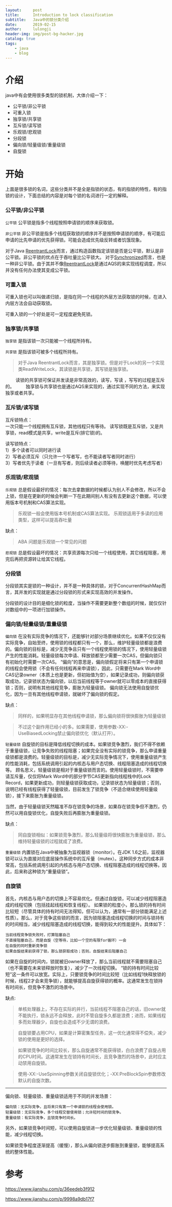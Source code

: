 ```yaml
---
layout:     post
title:      Introduction to lock classification
subtitle:   Java中的锁分类介绍
date:       2019-02-15
author:     lulongji
header-img: img/post-bg-hacker.jpg
catalog: true
tags:
    - java
    - blog
---
```



# 介绍
java中有会使用很多类型的锁机制，大体介绍一下：

- 公平锁/非公平锁
- 可重入锁
- 独享锁/共享锁
- 互斥锁/读写锁
- 乐观锁/悲观锁
- 分段锁
- 偏向锁/轻量级锁/重量级锁
- 自旋锁


# 开始
上面是很多锁的名词，这些分类并不是全是指锁的状态，有的指锁的特性，有的指锁的设计，下面总结的内容是对每个锁的名词进行一定的解释。

### 公平锁/非公平锁

```公平锁```
公平锁是指多个线程按照申请锁的顺序来获取锁。

```非公平锁```
非公平锁是指多个线程获取锁的顺序并不是按照申请锁的顺序，有可能后申请的比先申请的优先获得锁。可能会造成优先级反转或者饥饿现象。  

对于Java [ReentrantLock]()而言，通过构造函数指定该锁是否是公平锁，默认是非公平锁。非公平锁的优点在于吞吐量比公平锁大。
对于[Synchronized]()而言，也是一种非公平锁。由于其并不像[ReentrantLock]()是通过AQS的来实现线程调度，所以并没有任何办法使其变成公平锁。

### 可重入锁
可重入锁也可以叫做递归锁，是指在同一个线程的外层方法获取锁的时候，在进入内层方法会自动获取锁。

可重入锁的一个好处是可一定程度避免死锁。

### 独享锁/共享锁

```独享锁```
是指该锁一次只能被一个线程所持有。

```共享锁```
是指该锁可被多个线程所持有。

> 对于Java ReentrantLock而言，其是独享锁。但是对于Lock的另一个实现类ReadWriteLock，其读锁是共享锁，其写锁是独享锁。

　　 读锁的共享锁可保证并发读是非常高效的，读写，写读 ，写写的过程是互斥的。
　　 独享锁与共享锁也是通过AQS来实现的，通过实现不同的方法，来实现独享或者共享。

### 互斥锁/读写锁

互斥锁特点：<br>
一次只能一个线程拥有互斥锁，其他线程只有等待。
读写锁既是互斥锁，又是共享锁，read模式是共享，write是互斥(排它锁)的。

读写锁特点：<br>
1）多个读者可以同时进行读<br>
2）写者必须互斥（只允许一个写者写，也不能读者写者同时进行）<br>
3）写者优先于读者（一旦有写者，则后续读者必须等待，唤醒时优先考虑写者）
 

### 乐观锁/悲观锁

```乐观锁```
总是假设最好的情况：每次去拿数据的时候都认为别人不会修改，所以不会上锁，但是在更新的时候会判断一下在此期间别人有没有去更新这个数据，可以使用版本号机制和CAS算法实现。

> 乐观锁一般会使用版本号机制或CAS算法实现。
> 乐观锁适用于多读的应用类型，这样可以提高吞吐量

缺点：
> ABA 问题是乐观锁一个常见的问题

```悲观锁```
总是假设最坏的情况：共享资源每次只给一个线程使用，其它线程阻塞，用完后再把资源转让给其它线程。

### 分段锁
分段锁其实是锁的一种设计，并不是一种具体的锁，对于ConcurrentHashMap而言，其并发的实现就是通过分段锁的形式来实现高效的并发操作。

分段锁的设计目的是细化锁的粒度，当操作不需要更新整个数组的时候，就仅仅针对数组中的一项进行加锁操作。

### 偏向锁/轻量级锁/重量级锁

```偏向锁```
在没有实际竞争的情况下，还能够针对部分场景继续优化。如果不仅仅没有实际竞争，自始至终，使用锁的线程都只有一个，那么，维护轻量级锁都是浪费的。偏向锁的目标是，减少无竞争且只有一个线程使用锁的情况下，使用轻量级锁产生的性能消耗。轻量级锁每次申请、释放锁都至少需要一次CAS，但偏向锁只有初始化时需要一次CAS。
“偏向”的意思是，偏向锁假定将来只有第一个申请锁的线程会使用锁（不会有任何线程再来申请锁），因此，只需要在Mark Word中CAS记录owner（本质上也是更新，但初始值为空），如果记录成功，则偏向锁获取成功，记录锁状态为偏向锁，以后当前线程等于owner就可以零成本的直接获得锁；否则，说明有其他线程竞争，膨胀为轻量级锁。
偏向锁无法使用自旋锁优化，因为一旦有其他线程申请锁，就破坏了偏向锁的假定。

缺点：

> 同样的，如果明显存在其他线程申请锁，那么偏向锁将很快膨胀为轻量级锁

> 不过这个副作用已经小的多。如果需要，使用参数-XX:-UseBiasedLocking禁止偏向锁优化（默认打开）。

```轻量级锁```
自旋锁的目标是降低线程切换的成本。如果锁竞争激烈，我们不得不依赖于重量级锁，让竞争失败的线程阻塞；如果完全没有实际的锁竞争，那么申请重量级锁都是浪费的。轻量级锁的目标是，减少无实际竞争情况下，使用重量级锁产生的性能消耗，包括系统调用引起的内核态与用户态切换、线程阻塞造成的线程切换等。
顾名思义，轻量级锁是相对于重量级锁而言的。使用轻量级锁时，不需要申请互斥量，仅仅将Mark Word中的部分字节CAS更新指向线程栈中的Lock Record，如果更新成功，则轻量级锁获取成功，记录锁状态为轻量级锁；否则，说明已经有线程获得了轻量级锁，目前发生了锁竞争（不适合继续使用轻量级锁），接下来膨胀为重量级锁。

当然，由于轻量级锁天然瞄准不存在锁竞争的场景，如果存在锁竞争但不激烈，仍然可以用自旋锁优化，自旋失败后再膨胀为重量级锁。

缺点：

> 同自旋锁相似：如果锁竞争激烈，那么轻量级将很快膨胀为重量级锁，那么维持轻量级锁的过程就成了浪费。



```重量级锁```
内置锁在Java中被抽象为监视器锁（monitor）。在JDK 1.6之前，监视器锁可以认为直接对应底层操作系统中的互斥量（mutex）。这种同步方式的成本非常高，包括系统调用引起的内核态与用户态切换、线程阻塞造成的线程切换等。因此，后来称这种锁为“重量级锁”。

### 自旋锁

首先，内核态与用户态的切换上不容易优化。但通过自旋锁，可以减少线程阻塞造成的线程切换（包括挂起线程和恢复线程）。
如果锁的粒度小，那么锁的持有时间比较短（尽管具体的持有时间无法得知，但可以认为，通常有一部分锁能满足上述性质）。那么，对于竞争这些锁的而言，因为锁阻塞造成线程切换的时间与锁持有的时间相当，减少线程阻塞造成的线程切换，能得到较大的性能提升。具体如下：

    当前线程竞争锁失败时，打算阻塞自己
    不直接阻塞自己，而是自旋（空等待，比如一个空的有限for循环）一会
    在自旋的同时重新竞争锁
    如果自旋结束前获得了锁，那么锁获取成功；否则，自旋结束后阻塞自己

如果在自旋的时间内，锁就被旧owner释放了，那么当前线程就不需要阻塞自己（也不需要在未来锁释放时恢复），减少了一次线程切换。
“锁的持有时间比较短”这一条件可以放宽。实际上，只要锁竞争的时间比较短（比如线程1快释放锁的时候，线程2才会来竞争锁），就能够提高自旋获得锁的概率。这通常发生在锁持有时间长，但竞争不激烈的场景中。

缺点:

> 单核处理器上，不存在实际的并行，当前线程不阻塞自己的话，旧owner就不能执行，锁永远不会释放，此时不管自旋多久都是浪费；进而，如果线程多而处理器少，自旋也会造成不少无谓的浪费。

> 自旋锁要占用CPU，如果是计算密集型任务，这一优化通常得不偿失，减少锁的使用是更好的选择。

> 如果锁竞争的时间比较长，那么自旋通常不能获得锁，白白浪费了自旋占用的CPU时间。这通常发生在锁持有时间长，且竞争激烈的场景中，此时应主动禁用自旋锁。


> 使用-XX:-UseSpinning参数关闭自旋锁优化；-XX:PreBlockSpin参数修改默认的自旋次数。


--- 
偏向锁、轻量级锁、重量级锁适用于不同的并发场景：

    偏向锁：无实际竞争，且将来只有第一个申请锁的线程会使用锁。
    轻量级锁：无实际竞争，多个线程交替使用锁；允许短时间的锁竞争。
    重量级锁：有实际竞争，且锁竞争时间长。

另外，如果锁竞争时间短，可以使用自旋锁进一步优化轻量级锁、重量级锁的性能，减少线程切换。

如果锁竞争程度逐渐提高（缓慢），那么从偏向锁逐步膨胀到重量锁，能够提高系统的整体性能。


# 参考

https://www.jianshu.com/p/36eedeb3f912

https://www.jianshu.com/p/9998a9db17f7






